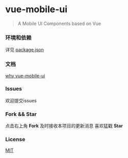 # vue-mobile-ui

> A Mobile UI Components based on Vue

### 环境和依赖
详见 [package.json](https://github.com/sayabc/vue-mobile-ui/blob/master/package.json)

### 文档
[why vue-mobile-ui](https://github.com/sayabc/vue-mobile-ui/blob/master/docs/why_this.md)

### Issues
欢迎提交issues

### Fork && Star
点击右上角 __Fork__ 及时接收本项目的更新消息
喜欢猛戳 __Star__

### License
[MIT](https://github.com/sayabc/vue-mobile-ui/blob/master/LICENSE)

